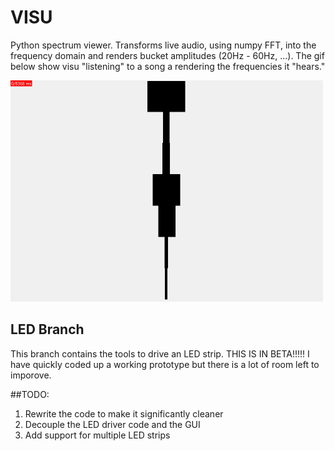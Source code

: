 # VISU
Python spectrum viewer. Transforms live audio, using numpy FFT, into the frequency domain and renders bucket amplitudes (20Hz - 60Hz, ...). The gif below show visu "listening" to a song a rendering the frequencies it "hears."

![gif of visu](visu.gif)

## LED Branch
This branch contains the tools to drive an LED strip. THIS IS IN BETA!!!!! I have quickly coded up a working prototype but there is a lot of room left to imporove.

##TODO:
1. Rewrite the code to make it significantly cleaner
2. Decouple the LED driver code and the GUI
3. Add support for multiple LED strips
